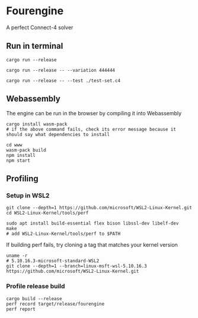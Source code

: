 # Fourengine
A perfect Connect-4 solver

## Run in terminal
`cargo run --release`

`cargo run --release -- --variation 444444`

`cargo run --release -- --test ./test-set.c4`

## Webassembly

The engine can be run in the browser by compiling it into Webassembly

```shell
cargo install wasm-pack
# if the above command fails, check its error message because it should say what dependencies to install

cd www
wasm-pack build
npm install
npm start
```

## Profiling

### Setup in WSL2
```shell
git clone --depth=1 https://github.com/microsoft/WSL2-Linux-Kernel.git
cd WSL2-Linux-Kernel/tools/perf

sudo apt install build-essential flex bison libssl-dev libelf-dev
make
# add WSL2-Linux-Kernel/tools/perf to $PATH
```
If building perf fails, try cloning a tag that matches your kernel version
```shell
uname -r
# 5.10.16.3-microsoft-standard-WSL2
git clone --depth=1 --branch=linux-msft-wsl-5.10.16.3 https://github.com/microsoft/WSL2-Linux-Kernel.git
```

### Profile release build
```shell
cargo build --release
perf record target/release/fourengine
perf report
```